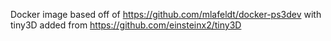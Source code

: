 Docker image based off of https://github.com/mlafeldt/docker-ps3dev with tiny3D added from https://github.com/einsteinx2/tiny3D